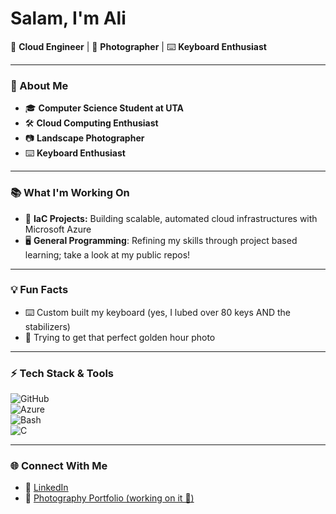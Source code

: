 # Salam, I'm Ali

🚀 **Cloud Engineer** | 📸 **Photographer** | ⌨️ **Keyboard Enthusiast**

---

### 🌟 About Me
- 🎓 **Computer Science Student at UTA**
- 🛠️ **Cloud Computing Enthusiast**
- 📷 **Landscape Photographer**
- ⌨️ **Keyboard Enthusiast**

---

### 📚 What I'm Working On
- 🔧 **IaC Projects:** Building scalable, automated cloud infrastructures with Microsoft Azure
- 🖥 **General Programming**: Refining my skills through project based learning; take a look at my public repos!

---

### 💡 Fun Facts
- ⌨️ Custom built my keyboard (yes, I lubed over 80 keys AND the stabilizers)
- 🌆 Trying to get that perfect golden hour photo

---

### ⚡ Tech Stack & Tools
![GitHub](https://img.shields.io/badge/GitHub-%23181717.svg?style=flat&logo=github&logoColor=white)  
![Azure](https://img.shields.io/badge/Azure-%230072C6.svg?style=flat&logo=microsoftazure&logoColor=white)  
![Bash](https://img.shields.io/badge/Bash-%234EAA25.svg?style=flat&logo=gnu-bash&logoColor=white)  
![C](https://img.shields.io/badge/C-%2300599C.svg?style=flat&logo=c&logoColor=white)
<!-- ![Terraform](https://img.shields.io/badge/Terraform-%235835CC.svg?style=flat&logo=terraform&logoColor=white) -->
---

### 🌐 Connect With Me
- 💼 [LinkedIn](https://www.linkedin.com/in/ali-iqbal-422759198/) 
- 📸 [Photography Portfolio (working on it 👀)](#)
